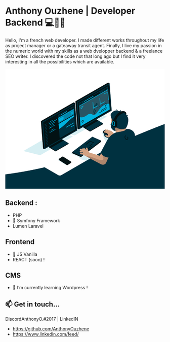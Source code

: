 # Anthony Ouzhene | Developer Backend 💻👋🚀

Hello, I'm a french web developer. I made different works throughout my life as project manager or a gateaway transit agent.
Finally, I live my passion in the numeric world with my skills as a web dvelopper backend & a freelance SEO writer.
I discovered the code not that long ago but I find it very interesting in all the possibilities which are available.

![Cover](https://github.com/AnthonyOuzhene/AnthonyOuzhene/blob/main/img/code.gif)

## Backend :
- PHP
- 🔭 Symfony Framework
- Lumen Laravel


## Frontend
- 🚅 JS Vanilla
- REACT (soon) !

## CMS
- 🌱 I’m currently learning Wordpress !

## 📫 Get in touch...

DiscordAnthonyO.#2017 | LinkedIN


- https://github.com/AnthonyOuzhene
- https://www.linkedin.com/feed/
